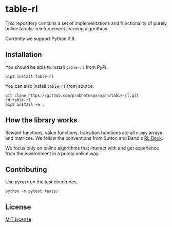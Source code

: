 # table-rl
This repository contains a set of implementations and functionality of purely online tabular reinforcement learning algorithms.

Currently we support Python 3.8.

## Installation

You should be able to install `table-rl` from PyPi.

```
pip3 install table-rl
```

You can also install `table-rl` from source.

```
git clone https://github.com/prabhatnagarajan/table-rl.git
cd table-rl
pip3 install -e .
```

## How the library works
Reward functions, value functions, transition functions are all `numpy` arrays and matrices. We follow the conventions from Sutton and Barto's [RL Book](http://incompleteideas.net/book/RLbook2020.pdf). 

We focus only on online algorithms that interact with and get experience from the environment in a purely online way.
## Contributing

Use `pytest` on the test directories.

```
python -m pytest tests/
```


## License

[MIT License](LICENSE).


